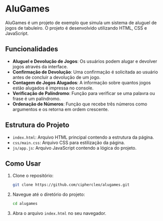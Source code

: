 # AluGames

AluGames é um projeto de exemplo que simula um sistema de aluguel de jogos de tabuleiro. O projeto é desenvolvido utilizando HTML, CSS e JavaScript.

## Funcionalidades

- **Aluguel e Devolução de Jogos**: Os usuários podem alugar e devolver jogos através da interface.
- **Confirmação de Devolução**: Uma confirmação é solicitada ao usuário antes de concluir a devolução de um jogo.
- **Contagem de Jogos Alugados**: A informação sobre quantos jogos estão alugados é impressa no console.
- **Verificação de Palíndromo**: Função para verificar se uma palavra ou frase é um palíndromo.
- **Ordenação de Números**: Função que recebe três números como argumentos e os retorna em ordem crescente.

## Estrutura do Projeto

- `index.html`: Arquivo HTML principal contendo a estrutura da página.
- `css/main.css`: Arquivo CSS para estilização da página.
- `js/app.js`: Arquivo JavaScript contendo a lógica do projeto.

## Como Usar

1. Clone o repositório:
    ```bash
    git clone https://github.com/ciphercleo/alugames.git
    ```

2. Navegue até o diretório do projeto:
    ```bash
    cd alugames
    ```

3. Abra o arquivo `index.html` no seu navegador.